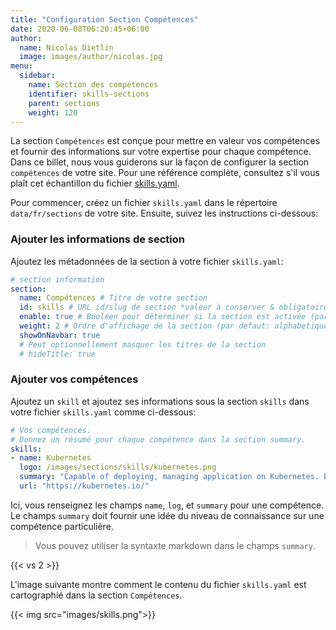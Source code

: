```yaml
---
title: "Configuration Section Compétences"
date: 2020-06-08T06:20:45+06:00
author:
  name: Nicolas Dietlin
  image: images/author/nicolas.jpg
menu:
  sidebar:
    name: Section des compétences
    identifier: skills-sections
    parent: sections
    weight: 120
---
```


La section `Compétences` est conçue pour mettre en valeur vos compétences et fournir des informations sur votre expertise pour chaque compétence. Dans ce billet, nous vous guiderons sur la façon de configurer la section `compétences` de votre site. Pour une référence complète, consultez s'il vous plaît cet échantillon du fichier [skills.yaml](https://github.com/hugo-toha/hugo-toha.github.io/blob/main/data/en/sections/skills.yaml).

Pour commencer, créez un fichier `skills.yaml` dans le répertoire `data/fr/sections` de votre site. Ensuite, suivez les instructions ci-dessous:

### Ajouter les informations de section

Ajoutez les métadonnées de la section à votre fichier `skills.yaml`:

```yaml
# section information
section:
  name: Compétences # Titre de votre section
  id: skills # URL id/slug de section *valeur à conserver & obligatoire*
  enable: true # Booléen pour déterminer si la section est activée (par défaut: false)
  weight: 2 # Ordre d'affichage de la section (par defaut: alphabetique suivi par poids)
  showOnNavbar: true
  # Peut optionnellement masquer les titres de la section
  # hideTitle: true
```

### Ajouter vos compétences

Ajoutez un `skill` et ajoutez ses informations sous la section `skills` dans votre fichier `skills.yaml` comme ci-dessous:

```yaml
# Vos compétences.
# Donnez un résumé pour chaque compétence dans la section summary.
skills:
- name: Kubernetes
  logo: /images/sections/skills/kubernetes.png
  summary: "Capable of deploying, managing application on Kubernetes. Experienced in writing Kubernetes controllers for CRDs."
  url: "https://kubernetes.io/"
```

Ici, vous renseignez les champs `name`, `log`, et `summary` pour une compétence. Le champs `summary` doit fournir une idée du niveau de connaissance sur une compétence particulière.

>Vous pouvez utiliser la syntaxte markdown dans le champs `summary`.

{{< vs 2 >}}

L'image suivante montre comment le contenu du fichier `skills.yaml` est cartographié dans la section `Compétences`.

{{< img src="images/skills.png">}}
